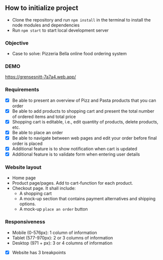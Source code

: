 ## How to initialize project

* Clone the repository and run `npm install` in the terminal to install the node modules and dependencies
* Run `npm start` to start local development server


### Objective
* Case to solve: Pizzeria Bella online food ordering system

### DEMO
https://grensesnitt-7a7a4.web.app/

### Requirements
 * [x] Be able to present an overview of Pizz and Pasta products that you can order
 * [x] Be able to add products to shopping cart and present the total number of ordered items and total price
 * [x] Shopping cart is editable, i.e., edit quantity of products, delete products, etc.
 * [x] Be able to place an order
 * [x] Be able to navigate between web pages and edit your order before final order is placed
 * [x] Additional feature is to show notification when cart is updated
 * [x] Additional feature is to validate form when entering user details 

### Website layout
* Home page
* Product page/pages. Add to cart-function for each product.
* Checkout page. It shall include:
    * A shopping cart
    * A mock-up section that contains payment alternatives and shipping options.
    * A mock-up `place an order` button

### Responsiveness
* Mobile (0-576px): 1 column of information
* Tablet (577-970px): 2 or 3 columns of information
* Desktop (971 + px): 3 or 4 columns of information
* [x] Website has 3 breakpoints


